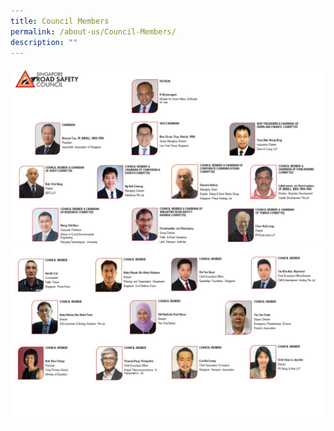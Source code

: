 ```yaml
---
title: Council Members
permalink: /about-us/Council-Members/
description: ""
---
```

![](/images/Slide1.jpg)![](/images/Slide4.jpg)